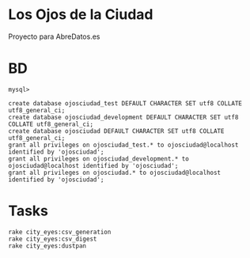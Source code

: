 Los Ojos de la Ciudad
======================

Proyecto para AbreDatos.es

BD
=====================
    mysql>
    
    create database ojosciudad_test DEFAULT CHARACTER SET utf8 COLLATE utf8_general_ci;
    create database ojosciudad_development DEFAULT CHARACTER SET utf8 COLLATE utf8_general_ci;
    create database ojosciudad DEFAULT CHARACTER SET utf8 COLLATE utf8_general_ci;
    grant all privileges on ojosciudad_test.* to ojosciudad@localhost identified by 'ojosciudad';
    grant all privileges on ojosciudad_development.* to ojosciudad@localhost identified by 'ojosciudad';
    grant all privileges on ojosciudad.* to ojosciudad@localhost identified by 'ojosciudad';


Tasks
======================
    rake city_eyes:csv_generation
    rake city_eyes:csv_digest  
    rake city_eyes:dustpan
    
    


    

